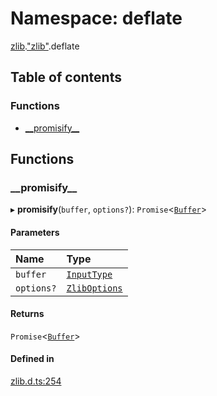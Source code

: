 # Namespace: deflate

[zlib](zlib.md).["zlib"](zlib._zlib_.md).deflate

## Table of contents

### Functions

- [\_\_promisify\_\_](zlib._zlib_.deflate.md#__promisify__)

## Functions

### \_\_promisify\_\_

▸ **__promisify__**(`buffer`, `options?`): `Promise`<[`Buffer`](buffer._buffer_.md#buffer)\>

#### Parameters

| Name | Type |
| :------ | :------ |
| `buffer` | [`InputType`](zlib._zlib_.md#inputtype) |
| `options?` | [`ZlibOptions`](../interfaces/zlib._zlib_.ZlibOptions.md) |

#### Returns

`Promise`<[`Buffer`](buffer._buffer_.md#buffer)\>

#### Defined in

[zlib.d.ts:254](https://github.com/goodcodedev/bun-types/blob/8bd1b3a/zlib.d.ts#L254)
